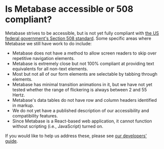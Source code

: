 # Is Metabase accessible or 508 compliant?

Metabase strives to be accessible, but is not yet fully compliant with [the US federal government's Section 508 standard][508-accessibility]. Some specific areas where Metabase we still have work to do include:

- Metabase does not have a method to allow screen readers to skip over repetitive navigation elements.
- Metabase is extremely close but not 100% compliant at providing text equivalents for all non-text elements.
- Most but not all of our form elements are selectable by tabbing through elements.
- Metabase has minimal transition animations in it, but we have not yet tested whether the range of flickering is always between 2 and 55 Hertz.
- Metabase's data tables do not have row and column headers identified in markup.
- We do not yet have a published description of our accessibility and compatibility features.
- Since Metabase is a React-based web application, it cannot function without scripting (i.e., JavaScript) turned on.

If you would like to help us address these, please see [our developers' guide][developers-guide].

[508-accessibility]: https://section508.gov/
[developers-guide]: /docs/latest/developers-guide.html
